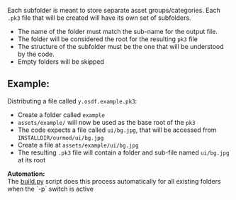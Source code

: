 Each subfolder is meant to store separate asset groups/categories.
Each `.pk3` file that will be created will have its own set of subfolders.

- The name of the folder must match the sub-name for the output file.
- The folder will be considered the root for the resulting `pk3` file
- The structure of the subfolder must be the one that will be understood by the code.
- Empty folders will be skipped

## Example:
Distributing a file called `y.osdf.example.pk3`:
- Create a folder called `example` 
- `assets/example/` will now be used as the base root of the `pk3`
- The code expects a file called `ui/bg.jpg`, that will be accessed from `INSTALLDIR/ourmod/ui/bg.jpg`
- Create a file at `assets/example/ui/bg.jpg`
- The resulting `.pk3` file will contain a folder and sub-file named `ui/bg.jpg` at its root

**Automation:**  
The [build.py](`build/linux/build.py) script does this process automatically for all existing folders when the `-p` switch is active
